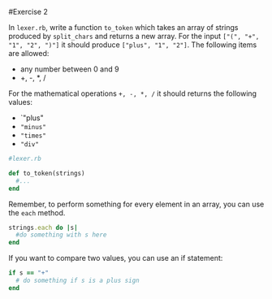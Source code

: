#Exercise 2

In `lexer.rb`, write a function `to_token` which takes an array of strings produced by `split_chars` and returns a new array. For the input `["(", "+", "1", "2", ")"]` it should produce `["plus", "1", "2"]`. The following items are allowed:

- any number between 0 and 9
- +, -, *, /

For the mathematical operations `+, -, *, /` it should returns the following values:

- `"plus"
- `"minus"`
- `"times"`
- `"div"`

```ruby
#lexer.rb

def to_token(strings)
  #...
end

```

Remember, to perform something for every element in an array, you can use the `each` method.

```ruby
strings.each do |s|
  #do something with s here
end
```

If you want to compare two values, you can use an if statement:

```ruby
if s == "+"
  # do something if s is a plus sign
end
```

